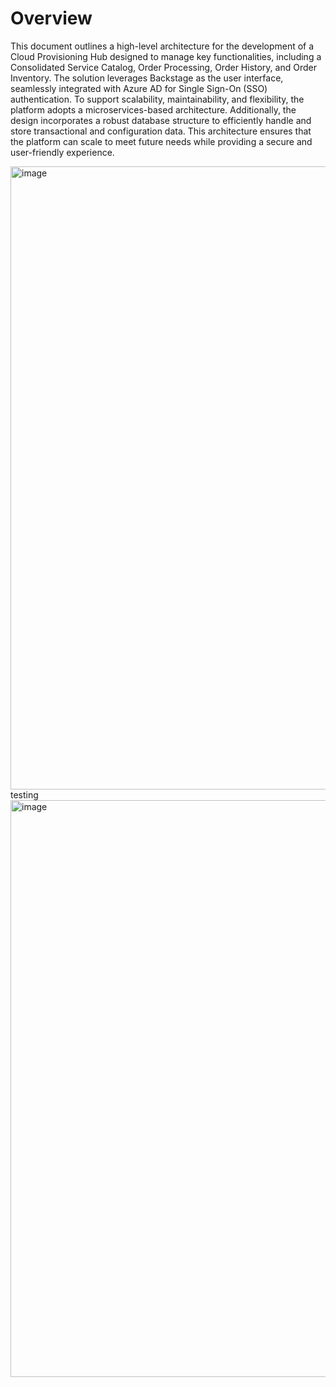 # Overview

This document outlines a high-level architecture for the development of a Cloud Provisioning Hub designed to manage key functionalities, including a Consolidated Service Catalog, Order Processing, Order History, and Order Inventory. The solution leverages Backstage as the user interface, seamlessly integrated with Azure AD for Single Sign-On (SSO) authentication. To support scalability, maintainability, and flexibility, the platform adopts a microservices-based architecture. Additionally, the design incorporates a robust database structure to efficiently handle and store transactional and configuration data. This architecture ensures that the platform can scale to meet future needs while providing a secure and user-friendly experience.

<img width="997" alt="image" src="https://github.com/user-attachments/assets/b1cc0b0b-035b-4653-a03b-75e97b78cc45" />
testing 

<img width="923" alt="image" src="https://github.com/user-attachments/assets/72032fb4-4250-4c4d-a5d2-e51f0b1ae910" />
